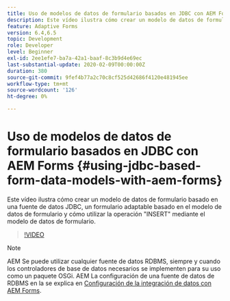 ```yaml
---
title: Uso de modelos de datos de formulario basados en JDBC con AEM Forms
description: Este vídeo ilustra cómo crear un modelo de datos de formulario basado en una fuente de datos JDBC, un formulario adaptable basado en el modelo de datos de formulario y cómo utilizar la operación "INSERT" mediante el modelo de datos de formulario.
feature: Adaptive Forms
version: 6.4,6.5
topic: Development
role: Developer
level: Beginner
exl-id: 2ee1efe7-ba7a-42a1-baaf-8c3b9d4e69ec
last-substantial-update: 2020-02-09T00:00:00Z
duration: 380
source-git-commit: 9fef4b77a2c70c8cf525d42686f4120e481945ee
workflow-type: tm+mt
source-wordcount: '126'
ht-degree: 0%

---
```


# Uso de modelos de datos de formulario basados en JDBC con AEM Forms {#using-jdbc-based-form-data-models-with-aem-forms}

Este vídeo ilustra cómo crear un modelo de datos de formulario basado en una fuente de datos JDBC, un formulario adaptable basado en el modelo de datos de formulario y cómo utilizar la operación &quot;INSERT&quot; mediante el modelo de datos de formulario.

>[!VIDEO](https://video.tv.adobe.com/v/17736?quality=12&learn=on)

>[!NOTE]
>
>AEM Se puede utilizar cualquier fuente de datos RDBMS, siempre y cuando los controladores de base de datos necesarios se implementen para su uso como un paquete OSGi. AEM La configuración de una fuente de datos de RDBMS en la se explica en [Configuración de la integración de datos con AEM Forms](/help/forms/adaptive-forms/data-integration-technical-video-setup.md).
